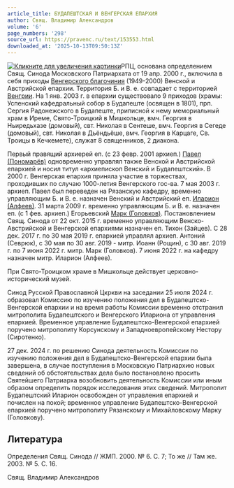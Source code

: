 ```yaml
---
article_title: БУДАПЕШТСКАЯ И ВЕНГЕРСКАЯ ЕПАРХИЯ
author: Свящ. Владимир Александров
volume: '6'
page_numbers: '298'
source_url: https://pravenc.ru/text/153553.html
downloaded_at: '2025-10-13T09:50:13Z'
---
```


[![](https://pravenc.ru/data/775/460/1234/i200.jpg "Кликните для увеличения картинки")](https://pravenc.ru/data/775/460/1234/i400.jpg)РПЦ, основана определением Свящ. Синода Московского Патриархата от 19 апр. 2000 г., включила в себя приходы [Венгерского благочиния](<https://pravenc.ru/text/Венгерского благочиния.html>) (1949-2000) Венской и Австрийской епархии. Территория Б. и В. е. совпадает с территорией [Венгрии](https://pravenc.ru/text/Венгрии.html). На 1 янв. 2003 г. в епархии существовало 9 приходов (храмы: Успенский кафедральный собор в Будапеште (освящен в 1801), прп. Сергия Радонежского в Будапеште, приписной к нему мемориальный храм в Иреме, Свято-Троицкий в Мишкольце, вмч. Георгия в Ньиредьхазе (домовый), свт. Николая в Сентеше, вмч. Георгия в Сегеде (домовый), свт. Николая в Дьёндьёше, вмч. Георгия в Карцаге, Св. Троицы в Кечкемете), служат 8 священников, 2 диакона.

Первый правящий архиерей еп. (с 23 февр. 2001 архиеп.) [Павел (Пономарёв)](<https://pravenc.ru/text/Павел (Пономарёв).html>) одновременно управлял также Венской и Австрийской епархией и носил титул «архиепископ Венский и Будапештский». В 2000 г. Венгерская епархия приняла участие в торжествах, проходивших по случаю 1000-летия Венгерского гос-ва. 7 мая 2003 г. архиеп. Павел был переведен на Рязанскую кафедру, временно управляющим Б. и В. е. назначен Венский и Австрийский еп. [Иларион (Алфеев)](<https://pravenc.ru/text/Иларион (Алфеев).html>). 31 марта 2009 г. временно управляющим Б. и В. е. назначен еп. (с 1 фев. архиеп.) Егорьевский [Марк (Головков)](<https://pravenc.ru/text/Марк (Головков).html>). Постановлением Свящ. Синода от 22 окт. 2015 г. временно управляющим Венско-Австрийской и Венгерской епархиями назначен еп. Тихон (Зайцев). С 28 дек. 2017 г. по 30 мая 2019 г. епархией управлял архиеп. Антоний (Севрюк), с 30 мая по 30 авг. 2019 - митр. Иоанн (Рощин), с 30 авг. 2019 г. по 7 июня 2022 г. митр. Марк (Головков). 7 июня 2022 г. на кафедру назначен митр. Иларион (Алфеев).

При Свято-Троицком храме в Мишкольце действует церковно-исторический музей.

Синод Русской Православной Цкркви на заседании 25 июля 2024 г. образовал Комиссию по изучению положения дел в Будапештско-Венгерской епархии и на время работы Комиссии временно отстранил митрополита Будапештского и Венгерского Илариона от управления епархией. Временное управление Будапештско-Венгерской епархией поручено митрополиту Корсунскому и Западноевропейскому Нестору (Сиротенко).

27 дек. 2024 г. по решению Синода деятельность Комиссии по изучению положения дел в Будапештско-Венгерской епархии была завершена, в случае поступления в Московскую Патриархию новых сведений об обстоятельствах дела было постановлено просить Святейшего Патриарха возобновить деятельность Комиссии или иным образом определить порядок исследования этих сведений. Митрополит Будапештский Иларион освобожден от управления епархией и почислен на покой; временное управление Будапештско-Венгерской епархией поручено митрополиту Рязанскому и Михайловскому Марку (Головкову).

## Литература

Определения Свящ. Синода // ЖМП. 2000. № 6. С. 7; То же // Там же. 2003. № 5. С. 16.

Свящ. Владимир Александров
